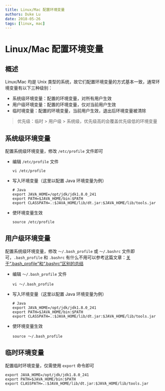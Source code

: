 ```yaml
---
title: Linux/Mac 配置环境变量
authors: Duke Lu
date: 2018-05-26
tags: [linux, mac]
---
```


# Linux/Mac 配置环境变量

## 概述

Linux/Mac 均是 Unix 类型的系统，故它们配置环境变量的方式基本一致，通常环境变量有以下三种级别：

- 系统级环境变量：配置的环境变量，对所有用户生效
- 用户级环境变量：配置的环境变量，仅对当前用户生效
- 临时境变量：配置的环境变量，当前用户生效，退出后环境变量被清除

> 优先级：临时 > 用户级 > 系统级，优先级高的会覆盖优先级低的环境变量

## 系统级环境变量

配置系统级环境变量，修改 `/etc/profile` 文件即可

- 编辑 `/etc/profile` 文件
  ```
  vi /etc/profile  
  ```
- 写入环境变量（这里以配置 Java 环境变量为例）
  ```
  # Java
  export JAVA_HOME=/opt/jdk/jdk1.8.0_241
  export PATH=$JAVA_HOME/bin:$PATH
  export CLASSPATH=.:$JAVA_HOME/lib/dt.jar:$JAVA_HOME/lib/tools.jar  
  ```

- 使环境变量生效
  ```
  source /etc/profile  
  ```
  
## 用户级环境变量
配置系统级环境变量，修改 `～/.bash_profile` 或 `～/.bashrc` 文件即可，`.bash_profile` 和 `.bashrc` 有什么不用可以参考这篇文章：[关于“.bash_profile”和“.bashrc”区别的总结](https://blog.csdn.net/sch0120/article/details/70256318)

- 编辑 `～/.bash_profile` 文件
  ```
  vi ～/.bash_profile
  ```
- 写入环境变量（这里以配置 Java 环境变量为例）
  ```
  # Java
  export JAVA_HOME=/opt/jdk/jdk1.8.0_241
  export PATH=$JAVA_HOME/bin:$PATH
  export CLASSPATH=.:$JAVA_HOME/lib/dt.jar:$JAVA_HOME/lib/tools.jar  
  ```

- 使环境变量生效
  ```
  source ～/.bash_profile
  ```

## 临时环境变量
配置临时环境变量，仅需使用 `export` 命令即可
```
export JAVA_HOME=/opt/jdk/jdk1.8.0_241
export PATH=$JAVA_HOME/bin:$PATH
export CLASSPATH=.:$JAVA_HOME/lib/dt.jar:$JAVA_HOME/lib/tools.jar  
```
